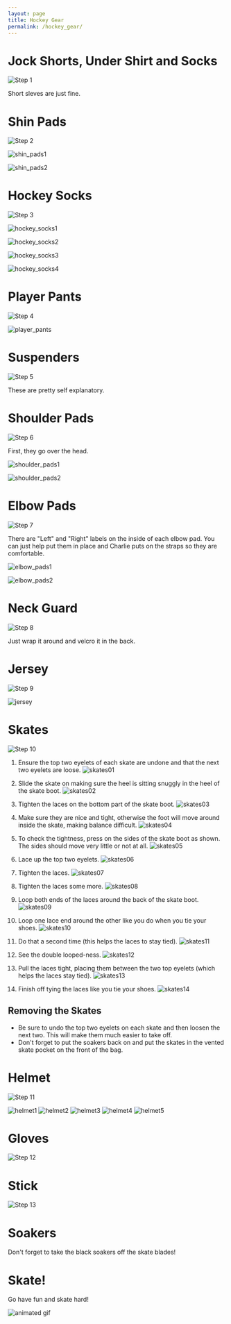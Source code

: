 ```yaml
---
layout: page
title: Hockey Gear
permalink: /hockey_gear/
---
```


# Jock Shorts, Under Shirt and Socks
![Step 1](images/hockey_gear01.jpg)

Short sleves are just fine.


# Shin Pads
![Step 2](images/hockey_gear02.jpg)

![shin_pads1](images/shin_pads/shin_pads1.jpg)

![shin_pads2](images/shin_pads/shin_pads2.jpg)


# Hockey Socks
![Step 3](images/hockey_gear03.jpg)

![hockey_socks1](images/hockey_socks/hockey_socks1.jpg)

![hockey_socks2](images/hockey_socks/hockey_socks2.jpg)

![hockey_socks3](images/hockey_socks/hockey_socks3.jpg)

![hockey_socks4](images/hockey_socks/hockey_socks4.jpg)


# Player Pants

![Step 4](images/hockey_gear04.jpg)

![player_pants](images/player_pants.jpg)


# Suspenders
![Step 5](images/hockey_gear05.jpg)

These are pretty self explanatory.


# Shoulder Pads
![Step 6](images/hockey_gear06.jpg)

First, they go over the head.

![shoulder_pads1](images/shoulder_pads/shoulder_pads1.jpg)

![shoulder_pads2](images/shoulder_pads/shoulder_pads2.jpg)


# Elbow Pads
![Step 7](images/hockey_gear07.jpg)

There are "Left" and "Right" labels on the inside of each elbow pad. You can just
help put them in place and Charlie puts on the straps so they are comfortable.

![elbow_pads1](images/elbow_pads/elbow_pads1.jpg)

![elbow_pads2](images/elbow_pads/elbow_pads2.jpg)


# Neck Guard
![Step 8](images/hockey_gear08.jpg)

Just wrap it around and velcro it in the back.


# Jersey
![Step 9](images/hockey_gear09.jpg)

![jersey](images/jersey.jpg)


# Skates
![Step 10](images/hockey_gear10.jpg)

1. Ensure the top two eyelets of each skate are undone and that the next two eyelets are loose.
![skates01](images/skates/skates01.jpg)

1. Slide the skate on making sure the heel is sitting snuggly in the heel of the skate boot.
![skates02](images/skates/skates02.jpg)

1. Tighten the laces on the bottom part of the skate boot.
![skates03](images/skates/skates03.jpg)

1. Make sure they are nice and tight, otherwise the foot will move around inside the skate, making balance difficult.
![skates04](images/skates/skates04.jpg)

1. To check the tightness, press on the sides of the skate boot as shown. The sides should move very little or not at all.
![skates05](images/skates/skates05.jpg)

1. Lace up the top two eyelets.
![skates06](images/skates/skates06.jpg)

1. Tighten the laces.
![skates07](images/skates/skates07.jpg)

1. Tighten the laces some more.
![skates08](images/skates/skates08.jpg)

1. Loop both ends of the laces around the back of the skate boot.
![skates09](images/skates/skates09.jpg)

1. Loop one lace end around the other like you do when you tie your shoes.
![skates10](images/skates/skates10.jpg)

1. Do that a second time (this helps the laces to stay tied).
![skates11](images/skates/skates11.jpg)

1. See the double looped-ness.
![skates12](images/skates/skates12.jpg)

1. Pull the laces tight, placing them between the two top eyelets (which helps the laces stay tied).
![skates13](images/skates/skates13.jpg)

1. Finish off tying the laces like you tie your shoes.
![skates14](images/skates/skates14.jpg)

## Removing the Skates

- Be sure to undo the top two eyelets on each skate and then loosen the next two.
This will make them much easier to take off.
- Don't forget to put the soakers back on and put the skates in the vented skate
pocket on the front of the bag.


# Helmet
![Step 11](images/hockey_gear11.jpg)

![helmet1](images/helmet/helmet1.jpg)
![helmet2](images/helmet/helmet2.jpg)
![helmet3](images/helmet/helmet3.jpg)
![helmet4](images/helmet/helmet4.jpg)
![helmet5](images/helmet/helmet5.jpg)


# Gloves
![Step 12](images/hockey_gear12.jpg)


# Stick
![Step 13](images/hockey_gear13.jpg)


# Soakers

Don't forget to take the black soakers off the skate blades!


# Skate!

Go have fun and skate hard!

![animated gif](images/hockey_gear.gif)
